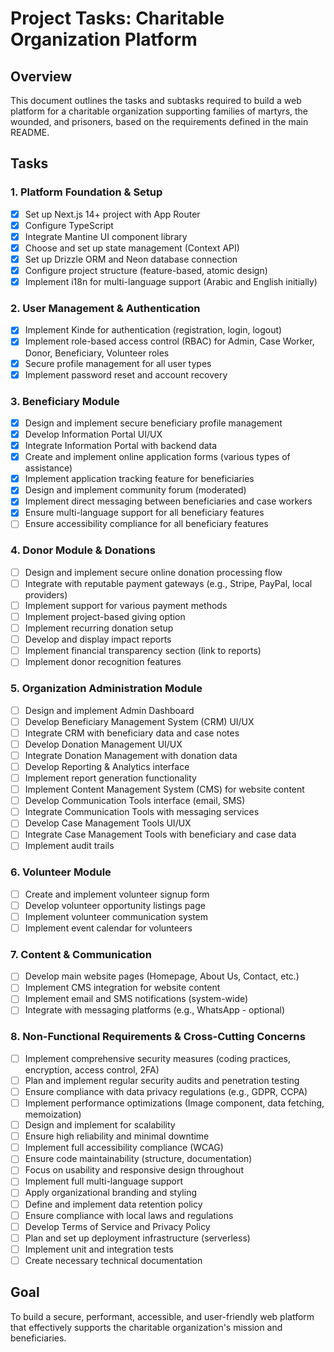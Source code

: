 # Project Tasks: Charitable Organization Platform

## Overview

This document outlines the tasks and subtasks required to build a web platform for a charitable organization supporting families of martyrs, the wounded, and prisoners, based on the requirements defined in the main README.

## Tasks

### 1. Platform Foundation & Setup

- [x] Set up Next.js 14+ project with App Router
- [x] Configure TypeScript
- [x] Integrate Mantine UI component library
- [x] Choose and set up state management (Context API)
- [x] Set up Drizzle ORM and Neon database connection
- [x] Configure project structure (feature-based, atomic design)
- [x] Implement i18n for multi-language support (Arabic and English initially)

### 2. User Management & Authentication

- [x] Implement Kinde for authentication (registration, login, logout)
- [x] Implement role-based access control (RBAC) for Admin, Case Worker, Donor, Beneficiary, Volunteer roles
- [x] Secure profile management for all user types
- [x] Implement password reset and account recovery

### 3. Beneficiary Module

- [x] Design and implement secure beneficiary profile management
- [x] Develop Information Portal UI/UX
- [x] Integrate Information Portal with backend data
- [x] Create and implement online application forms (various types of assistance)
- [x] Implement application tracking feature for beneficiaries
- [x] Design and implement community forum (moderated)
- [x] Implement direct messaging between beneficiaries and case workers
- [x] Ensure multi-language support for all beneficiary features
- [ ] Ensure accessibility compliance for all beneficiary features

### 4. Donor Module & Donations

- [ ] Design and implement secure online donation processing flow
- [ ] Integrate with reputable payment gateways (e.g., Stripe, PayPal, local providers)
- [ ] Implement support for various payment methods
- [ ] Implement project-based giving option
- [ ] Implement recurring donation setup
- [ ] Develop and display impact reports
- [ ] Implement financial transparency section (link to reports)
- [ ] Implement donor recognition features

### 5. Organization Administration Module

- [ ] Design and implement Admin Dashboard
- [ ] Develop Beneficiary Management System (CRM) UI/UX
- [ ] Integrate CRM with beneficiary data and case notes
- [ ] Develop Donation Management UI/UX
- [ ] Integrate Donation Management with donation data
- [ ] Develop Reporting & Analytics interface
- [ ] Implement report generation functionality
- [ ] Implement Content Management System (CMS) for website content
- [ ] Develop Communication Tools interface (email, SMS)
- [ ] Integrate Communication Tools with messaging services
- [ ] Develop Case Management Tools UI/UX
- [ ] Integrate Case Management Tools with beneficiary and case data
- [ ] Implement audit trails

### 6. Volunteer Module

- [ ] Create and implement volunteer signup form
- [ ] Develop volunteer opportunity listings page
- [ ] Implement volunteer communication system
- [ ] Implement event calendar for volunteers

### 7. Content & Communication

- [ ] Develop main website pages (Homepage, About Us, Contact, etc.)
- [ ] Implement CMS integration for website content
- [ ] Implement email and SMS notifications (system-wide)
- [ ] Integrate with messaging platforms (e.g., WhatsApp - optional)

### 8. Non-Functional Requirements & Cross-Cutting Concerns

- [ ] Implement comprehensive security measures (coding practices, encryption, access control, 2FA)
- [ ] Plan and implement regular security audits and penetration testing
- [ ] Ensure compliance with data privacy regulations (e.g., GDPR, CCPA)
- [ ] Implement performance optimizations (Image component, data fetching, memoization)
- [ ] Design and implement for scalability
- [ ] Ensure high reliability and minimal downtime
- [ ] Implement full accessibility compliance (WCAG)
- [ ] Ensure code maintainability (structure, documentation)
- [ ] Focus on usability and responsive design throughout
- [ ] Implement full multi-language support
- [ ] Apply organizational branding and styling
- [ ] Define and implement data retention policy
- [ ] Ensure compliance with local laws and regulations
- [ ] Develop Terms of Service and Privacy Policy
- [ ] Plan and set up deployment infrastructure (serverless)
- [ ] Implement unit and integration tests
- [ ] Create necessary technical documentation

## Goal

To build a secure, performant, accessible, and user-friendly web platform that effectively supports the charitable organization's mission and beneficiaries.